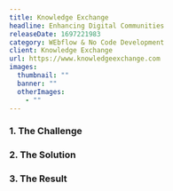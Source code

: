 ```yaml
---
title: Knowledge Exchange
headline: Enhancing Digital Communities
releaseDate: 1697221983
category: WEbflow & No Code Development
client: Knowledge Exchange
url: https://www.knowledgeexchange.com
images: 
  thumbnail: ""
  banner: ""
  otherImages: 
    - ""
---
```


### 1. The Challenge


### 2. The Solution


### 3. The Result
